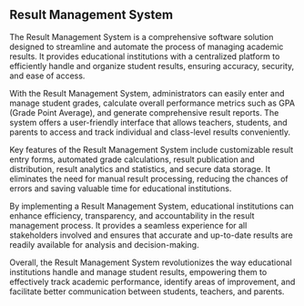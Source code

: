 
## Result Management System
The Result Management System is a comprehensive software solution designed to streamline and automate the process of managing academic results. It provides educational institutions with a centralized platform to efficiently handle and organize student results, ensuring accuracy, security, and ease of access.

With the Result Management System, administrators can easily enter and manage student grades, calculate overall performance metrics such as GPA (Grade Point Average), and generate comprehensive result reports. The system offers a user-friendly interface that allows teachers, students, and parents to access and track individual and class-level results conveniently.

Key features of the Result Management System include customizable result entry forms, automated grade calculations, result publication and distribution, result analytics and statistics, and secure data storage. It eliminates the need for manual result processing, reducing the chances of errors and saving valuable time for educational institutions.

By implementing a Result Management System, educational institutions can enhance efficiency, transparency, and accountability in the result management process. It provides a seamless experience for all stakeholders involved and ensures that accurate and up-to-date results are readily available for analysis and decision-making.

Overall, the Result Management System revolutionizes the way educational institutions handle and manage student results, empowering them to effectively track academic performance, identify areas of improvement, and facilitate better communication between students, teachers, and parents.
